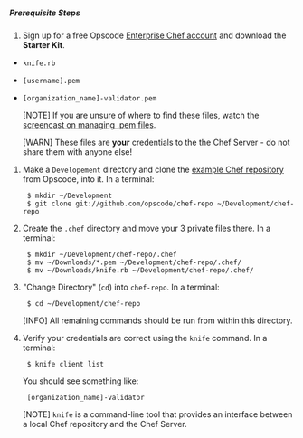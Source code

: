 ##### Prerequisite Steps

1. Sign up for a free Opscode [Enterprise Chef account][chef-enterprise] and download the **Starter Kit**.

- `knife.rb`
- `[username].pem`
- `[organization_name]-validator.pem`

    [NOTE] If you are unsure of where to find these files, watch the [screencast on managing .pem files][pem-screencast].
    
    [WARN] These files are **your** credentials to the the Chef Server - do not share them with anyone else!

1. Make a `Developement` directory and clone the [example Chef repository][chef-repo-github] from Opscode, into it. In a terminal:

        $ mkdir ~/Development
        $ git clone git://github.com/opscode/chef-repo ~/Development/chef-repo

1. Create the `.chef` directory and move your 3 private files there. In a terminal:

        $ mkdir ~/Development/chef-repo/.chef
        $ mv ~/Downloads/*.pem ~/Development/chef-repo/.chef/
        $ mv ~/Downloads/knife.rb ~/Development/chef-repo/.chef/

1. "Change Directory" (`cd`) into `chef-repo`. In a terminal:

        $ cd ~/Development/chef-repo

    [INFO] All remaining commands should be run from within this directory.

1. Verify your credentials are correct using the `knife` command. In a terminal:

        $ knife client list

    You should see something like:

        [organization_name]-validator

    [NOTE] `knife` is a command-line tool that provides an interface between a local Chef repository and the Chef Server.

[chef-enterprise]: https://getchef.opscode.com/signup "Sign up for Enterprise Chef"
[pem-screencast]: https://learnchef.opscode.com/screencasts/manage-pem-files/
[chef-repo-github]: http://github.com/opscode/chef-repo
